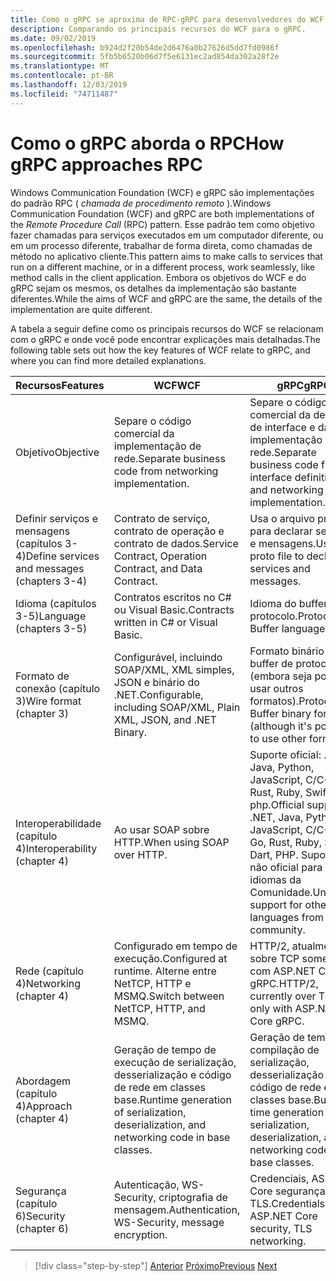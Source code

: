 ```yaml
---
title: Como o gRPC se aproxima de RPC-gRPC para desenvolvedores do WCF
description: Comparando os principais recursos do WCF para o gRPC.
ms.date: 09/02/2019
ms.openlocfilehash: b924d2f20b54de2d6476a0b27626d5dd7fd0986f
ms.sourcegitcommit: 5fb5b6520b06d7f5e6131ec2ad854da302a28f2e
ms.translationtype: MT
ms.contentlocale: pt-BR
ms.lasthandoff: 12/03/2019
ms.locfileid: "74711487"
---
```

# <a name="how-grpc-approaches-rpc"></a><span data-ttu-id="dddc7-103">Como o gRPC aborda o RPC</span><span class="sxs-lookup"><span data-stu-id="dddc7-103">How gRPC approaches RPC</span></span>

<span data-ttu-id="dddc7-104">Windows Communication Foundation (WCF) e gRPC são implementações do padrão RPC ( *chamada de procedimento remoto* ).</span><span class="sxs-lookup"><span data-stu-id="dddc7-104">Windows Communication Foundation (WCF) and gRPC are both implementations of the *Remote Procedure Call* (RPC) pattern.</span></span> <span data-ttu-id="dddc7-105">Esse padrão tem como objetivo fazer chamadas para serviços executados em um computador diferente, ou em um processo diferente, trabalhar de forma direta, como chamadas de método no aplicativo cliente.</span><span class="sxs-lookup"><span data-stu-id="dddc7-105">This pattern aims to make calls to services that run on a different machine, or in a different process, work seamlessly, like method calls in the client application.</span></span> <span data-ttu-id="dddc7-106">Embora os objetivos do WCF e do gRPC sejam os mesmos, os detalhes da implementação são bastante diferentes.</span><span class="sxs-lookup"><span data-stu-id="dddc7-106">While the aims of WCF and gRPC are the same, the details of the implementation are quite different.</span></span>

<span data-ttu-id="dddc7-107">A tabela a seguir define como os principais recursos do WCF se relacionam com o gRPC e onde você pode encontrar explicações mais detalhadas.</span><span class="sxs-lookup"><span data-stu-id="dddc7-107">The following table sets out how the key features of WCF relate to gRPC, and where you can find more detailed explanations.</span></span>

| <span data-ttu-id="dddc7-108">Recursos</span><span class="sxs-lookup"><span data-stu-id="dddc7-108">Features</span></span> | <span data-ttu-id="dddc7-109">WCF</span><span class="sxs-lookup"><span data-stu-id="dddc7-109">WCF</span></span> | <span data-ttu-id="dddc7-110">gRPC</span><span class="sxs-lookup"><span data-stu-id="dddc7-110">gRPC</span></span> |
| -------- | --- | ---- |
| <span data-ttu-id="dddc7-111">Objetivo</span><span class="sxs-lookup"><span data-stu-id="dddc7-111">Objective</span></span> | <span data-ttu-id="dddc7-112">Separe o código comercial da implementação de rede.</span><span class="sxs-lookup"><span data-stu-id="dddc7-112">Separate business code from networking implementation.</span></span> | <span data-ttu-id="dddc7-113">Separe o código comercial da definição de interface e da implementação de rede.</span><span class="sxs-lookup"><span data-stu-id="dddc7-113">Separate business code from interface definition and networking implementation.</span></span> |
| <span data-ttu-id="dddc7-114">Definir serviços e mensagens (capítulos 3-4)</span><span class="sxs-lookup"><span data-stu-id="dddc7-114">Define services and messages (chapters 3-4)</span></span>  | <span data-ttu-id="dddc7-115">Contrato de serviço, contrato de operação e contrato de dados.</span><span class="sxs-lookup"><span data-stu-id="dddc7-115">Service Contract, Operation Contract, and Data Contract.</span></span> | <span data-ttu-id="dddc7-116">Usa o arquivo proto para declarar serviços e mensagens.</span><span class="sxs-lookup"><span data-stu-id="dddc7-116">Uses proto file to declare services and messages.</span></span> |
| <span data-ttu-id="dddc7-117">Idioma (capítulos 3-5)</span><span class="sxs-lookup"><span data-stu-id="dddc7-117">Language (chapters 3-5)</span></span> | <span data-ttu-id="dddc7-118">Contratos escritos no C# ou Visual Basic.</span><span class="sxs-lookup"><span data-stu-id="dddc7-118">Contracts written in C# or Visual Basic.</span></span> | <span data-ttu-id="dddc7-119">Idioma do buffer de protocolo.</span><span class="sxs-lookup"><span data-stu-id="dddc7-119">Protocol Buffer language.</span></span> |
| <span data-ttu-id="dddc7-120">Formato de conexão (capítulo 3)</span><span class="sxs-lookup"><span data-stu-id="dddc7-120">Wire format (chapter 3)</span></span> | <span data-ttu-id="dddc7-121">Configurável, incluindo SOAP/XML, XML simples, JSON e binário do .NET.</span><span class="sxs-lookup"><span data-stu-id="dddc7-121">Configurable, including SOAP/XML, Plain XML, JSON, and .NET Binary.</span></span> | <span data-ttu-id="dddc7-122">Formato binário de buffer de protocolo (embora seja possível usar outros formatos).</span><span class="sxs-lookup"><span data-stu-id="dddc7-122">Protocol Buffer binary format (although it's possible to use other formats).</span></span>
| <span data-ttu-id="dddc7-123">Interoperabilidade (capítulo 4)</span><span class="sxs-lookup"><span data-stu-id="dddc7-123">Interoperability (chapter 4)</span></span> | <span data-ttu-id="dddc7-124">Ao usar SOAP sobre HTTP.</span><span class="sxs-lookup"><span data-stu-id="dddc7-124">When using SOAP over HTTP.</span></span> | <span data-ttu-id="dddc7-125">Suporte oficial: .NET, Java, Python, JavaScript, C/C++, go, Rust, Ruby, Swift, Dart, php.</span><span class="sxs-lookup"><span data-stu-id="dddc7-125">Official support: .NET, Java, Python, JavaScript, C/C++, Go, Rust, Ruby, Swift, Dart, PHP.</span></span> <span data-ttu-id="dddc7-126">Suporte não oficial para outros idiomas da Comunidade.</span><span class="sxs-lookup"><span data-stu-id="dddc7-126">Unofficial support for other languages from the community.</span></span> |
| <span data-ttu-id="dddc7-127">Rede (capítulo 4)</span><span class="sxs-lookup"><span data-stu-id="dddc7-127">Networking (chapter 4)</span></span> | <span data-ttu-id="dddc7-128">Configurado em tempo de execução.</span><span class="sxs-lookup"><span data-stu-id="dddc7-128">Configured at runtime.</span></span> <span data-ttu-id="dddc7-129">Alterne entre NetTCP, HTTP e MSMQ.</span><span class="sxs-lookup"><span data-stu-id="dddc7-129">Switch between NetTCP, HTTP, and MSMQ.</span></span> | <span data-ttu-id="dddc7-130">HTTP/2, atualmente sobre TCP somente com ASP.NET Core gRPC.</span><span class="sxs-lookup"><span data-stu-id="dddc7-130">HTTP/2, currently over TCP only with ASP.NET Core gRPC.</span></span> |
| <span data-ttu-id="dddc7-131">Abordagem (capítulo 4)</span><span class="sxs-lookup"><span data-stu-id="dddc7-131">Approach (chapter 4)</span></span> | <span data-ttu-id="dddc7-132">Geração de tempo de execução de serialização, desserialização e código de rede em classes base.</span><span class="sxs-lookup"><span data-stu-id="dddc7-132">Runtime generation of serialization, deserialization, and networking code in base classes.</span></span> | <span data-ttu-id="dddc7-133">Geração de tempo de compilação de serialização, desserialização e código de rede em classes base.</span><span class="sxs-lookup"><span data-stu-id="dddc7-133">Build-time generation of serialization, deserialization, and networking code in base classes.</span></span> |
| <span data-ttu-id="dddc7-134">Segurança (capítulo 6)</span><span class="sxs-lookup"><span data-stu-id="dddc7-134">Security (chapter 6)</span></span> | <span data-ttu-id="dddc7-135">Autenticação, WS-Security, criptografia de mensagem.</span><span class="sxs-lookup"><span data-stu-id="dddc7-135">Authentication, WS-Security, message encryption.</span></span> | <span data-ttu-id="dddc7-136">Credenciais, ASP.NET Core segurança, rede TLS.</span><span class="sxs-lookup"><span data-stu-id="dddc7-136">Credentials, ASP.NET Core security, TLS networking.</span></span> |

>[!div class="step-by-step"]
><span data-ttu-id="dddc7-137">[Anterior](grpc-overview.md)
>[Próximo](interface-definition-language.md)</span><span class="sxs-lookup"><span data-stu-id="dddc7-137">[Previous](grpc-overview.md)
[Next](interface-definition-language.md)</span></span>
